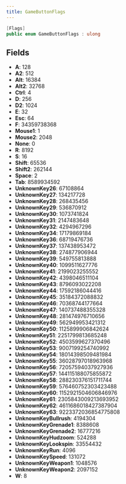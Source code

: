 ```yaml
---
title: GameButtonFlags
---
```


```csharp
[Flags]
public enum GameButtonFlags : ulong
```

## Fields

- **A**: 128
- **A2**: 512
- **Alt**: 16384
- **Alt2**: 32768
- **Ctrl**: 4
- **D**: 256
- **D2**: 1024
- **E**: 32
- **Esc**: 64
- **F**: 34359738368
- **Mouse1**: 1
- **Mouse2**: 2048
- **None**: 0
- **R**: 8192
- **S**: 16
- **Shift**: 65536
- **Shift2**: 262144
- **Space**: 2
- **Tab**: 8589934592
- **UnknownKey26**: 67108864
- **UnknownKey27**: 134217728
- **UnknownKey28**: 268435456
- **UnknownKey29**: 536870912
- **UnknownKey30**: 1073741824
- **UnknownKey31**: 2147483648
- **UnknownKey32**: 4294967296
- **UnknownKey34**: 17179869184
- **UnknownKey36**: 68719476736
- **UnknownKey37**: 137438953472
- **UnknownKey38**: 274877906944
- **UnknownKey39**: 549755813888
- **UnknownKey40**: 1099511627776
- **UnknownKey41**: 2199023255552
- **UnknownKey42**: 4398046511104
- **UnknownKey43**: 8796093022208
- **UnknownKey44**: 17592186044416
- **UnknownKey45**: 35184372088832
- **UnknownKey46**: 70368744177664
- **UnknownKey47**: 140737488355328
- **UnknownKey48**: 281474976710656
- **UnknownKey49**: 562949953421312
- **UnknownKey50**: 1125899906842624
- **UnknownKey51**: 2251799813685248
- **UnknownKey52**: 4503599627370496
- **UnknownKey53**: 9007199254740992
- **UnknownKey54**: 18014398509481984
- **UnknownKey55**: 36028797018963968
- **UnknownKey56**: 72057594037927936
- **UnknownKey57**: 144115188075855872
- **UnknownKey58**: 288230376151711744
- **UnknownKey59**: 576460752303423488
- **UnknownKey60**: 1152921504606846976
- **UnknownKey61**: 2305843009213693952
- **UnknownKey62**: 4611686018427387904
- **UnknownKey63**: 9223372036854775808
- **UnknownKeyBullrush**: 4194304
- **UnknownKeyGrenade1**: 8388608
- **UnknownKeyGrenade2**: 16777216
- **UnknownKeyHudzoom**: 524288
- **UnknownKeyLookspin**: 33554432
- **UnknownKeyRun**: 4096
- **UnknownKeySpeed**: 131072
- **UnknownKeyWeapon1**: 1048576
- **UnknownKeyWeapon2**: 2097152
- **W**: 8

